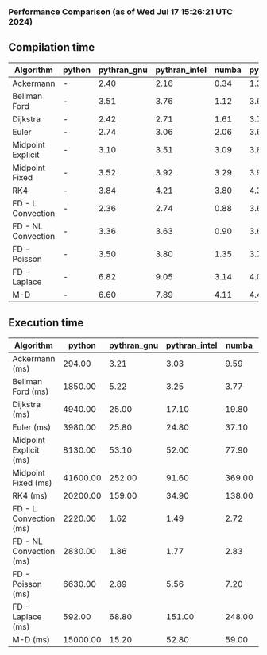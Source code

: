 ### Performance Comparison (as of Wed Jul 17 15:26:21 UTC 2024)
## Compilation time
Algorithm                 | python                    | pythran_gnu               | pythran_intel             | numba                     | pyccel_fortran_gnu        | pyccel_c_gnu              | pyccel_fortran_intel      | pyccel_c_intel           
------------------------- | ------------------------- | ------------------------- | ------------------------- | ------------------------- | ------------------------- | ------------------------- | ------------------------- | -------------------------
Ackermann                 | -                         | 2.40                      | 2.16                      | 0.34                      | 1.32                      | 1.26                      | 1.39                      | 1.34                     
Bellman Ford              | -                         | 3.51                      | 3.76                      | 1.12                      | 3.68                      | 3.96                      | 3.79                      | 4.43                     
Dijkstra                  | -                         | 2.42                      | 2.71                      | 1.61                      | 3.72                      | 3.96                      | 3.90                      | 4.45                     
Euler                     | -                         | 2.74                      | 3.06                      | 2.06                      | 3.62                      | 3.94                      | 3.76                      | 4.42                     
Midpoint Explicit         | -                         | 3.10                      | 3.51                      | 3.09                      | 3.87                      | 4.18                      | 3.99                      | 4.61                     
Midpoint Fixed            | -                         | 3.52                      | 3.92                      | 3.29                      | 3.91                      | 4.29                      | 4.10                      | 4.71                     
RK4                       | -                         | 3.84                      | 4.21                      | 3.80                      | 4.34                      | 4.62                      | 4.40                      | 5.06                     
FD - L Convection         | -                         | 2.36                      | 2.74                      | 0.88                      | 3.61                      | 3.91                      | 3.78                      | 4.43                     
FD - NL Convection        | -                         | 3.36                      | 3.63                      | 0.90                      | 3.63                      | 3.95                      | 3.77                      | 4.40                     
FD - Poisson              | -                         | 3.50                      | 3.80                      | 1.35                      | 3.74                      | 4.04                      | 5.01                      | 4.51                     
FD - Laplace              | -                         | 6.82                      | 9.05                      | 3.14                      | 4.06                      | 4.37                      | 4.30                      | 4.89                     
M-D                       | -                         | 6.60                      | 7.89                      | 4.11                      | 4.41                      | 4.50                      | 4.61                      | 5.35                     

## Execution time
Algorithm                 | python                    | pythran_gnu               | pythran_intel             | numba                     | pyccel_fortran_gnu        | pyccel_c_gnu              | pyccel_fortran_intel      | pyccel_c_intel           
------------------------- | ------------------------- | ------------------------- | ------------------------- | ------------------------- | ------------------------- | ------------------------- | ------------------------- | -------------------------
Ackermann (ms)            | 294.00                    | 3.21                      | 3.03                      | 9.59                      | 1.50                      | 1.50                      | 7.38                      | 3.92                     
Bellman Ford (ms)         | 1850.00                   | 5.22                      | 3.25                      | 3.77                      | 2.99                      | 5.98                      | 4.02                      | 18.60                    
Dijkstra (ms)             | 4940.00                   | 25.00                     | 17.10                     | 19.80                     | 19.00                     | 30.90                     | 24.40                     | 22.80                    
Euler (ms)                | 3980.00                   | 25.80                     | 24.80                     | 37.10                     | 14.60                     | 143.00                    | 13.70                     | 127.00                   
Midpoint Explicit (ms)    | 8130.00                   | 53.10                     | 52.00                     | 77.90                     | 23.70                     | 286.00                    | 15.70                     | 254.00                   
Midpoint Fixed (ms)       | 41600.00                  | 252.00                    | 91.60                     | 369.00                    | 74.60                     | 1390.00                   | 63.50                     | 1230.00                  
RK4 (ms)                  | 20200.00                  | 159.00                    | 34.90                     | 138.00                    | 34.00                     | 486.00                    | 37.60                     | 403.00                   
FD - L Convection (ms)    | 2220.00                   | 1.62                      | 1.49                      | 2.72                      | 1.44                      | 1.84                      | 1.30                      | 4.44                     
FD - NL Convection (ms)   | 2830.00                   | 1.86                      | 1.77                      | 2.83                      | 1.80                      | 1.99                      | 1.40                      | 4.14                     
FD - Poisson (ms)         | 6630.00                   | 2.89                      | 5.56                      | 7.20                      | 2.78                      | 3.86                      | 2.66                      | 5.69                     
FD - Laplace (ms)         | 592.00                    | 68.80                     | 151.00                    | 248.00                    | 62.90                     | 309.00                    | 59.60                     | 320.00                   
M-D (ms)                  | 15000.00                  | 15.20                     | 52.80                     | 59.00                     | 53.90                     | 59.40                     | 79.90                     | 60.70                    
